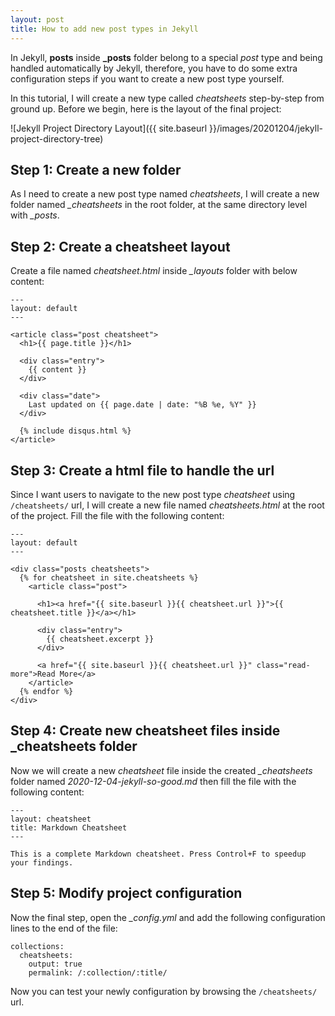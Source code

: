 ```yaml
---
layout: post
title: How to add new post types in Jekyll
---
```


In Jekyll, **posts** inside **_posts** folder belong to a special *post* type and being handled automatically by Jekyll, therefore, you have to do some extra configuration steps if you want to create a new post type yourself.  

In this tutorial, I will create a new type called *cheatsheets* step-by-step from ground up. Before we begin, here is the layout of the final project:  

![Jekyll Project Directory Layout]({{ site.baseurl }}/images/20201204/jekyll-project-directory-tree)

## Step 1: Create a new folder
As I need to create a new post type named *cheatsheets*, I will create a new folder named *_cheatsheets* in the root folder, at the same directory level with *_posts*.

## Step 2: Create a cheatsheet layout
Create a file named *cheatsheet.html* inside *_layouts* folder with below content:  

```
---
layout: default
---

<article class="post cheatsheet">
  <h1>{{ page.title }}</h1>

  <div class="entry">
    {{ content }}
  </div>

  <div class="date">
    Last updated on {{ page.date | date: "%B %e, %Y" }}
  </div>

  {% include disqus.html %}
</article>
```

## Step 3: Create a html file to handle the url
Since I want users to navigate to the new post type *cheatsheet* using `/cheatsheets/` url, I will create a new file named *cheatsheets.html* at the root of the project. Fill the file with the following content:  

```
---
layout: default
---

<div class="posts cheatsheets">
  {% for cheatsheet in site.cheatsheets %}
    <article class="post">

      <h1><a href="{{ site.baseurl }}{{ cheatsheet.url }}">{{ cheatsheet.title }}</a></h1>

      <div class="entry">
        {{ cheatsheet.excerpt }}
      </div>

      <a href="{{ site.baseurl }}{{ cheatsheet.url }}" class="read-more">Read More</a>
    </article>
  {% endfor %}
</div>
```

## Step 4: Create new cheatsheet files inside _cheatsheets folder
Now we will create a new *cheatsheet* file inside the created *_cheatsheets* folder named *2020-12-04-jekyll-so-good.md* then fill the file with the following content:

```
---
layout: cheatsheet
title: Markdown Cheatsheet
---

This is a complete Markdown cheatsheet. Press Control+F to speedup your findings.
```

## Step 5: Modify project configuration
Now the final step, open the *_config.yml* and add the following configuration lines to the end of the file:  

```
collections:
  cheatsheets:
    output: true
    permalink: /:collection/:title/
```

Now you can test your newly configuration by browsing the `/cheatsheets/` url.